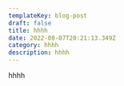 ```yaml
---
templateKey: blog-post
draft: false
title: hhhh
date: 2022-08-07T20:21:13.349Z
category: hhhh
description: hhhh
---
```

hhhh